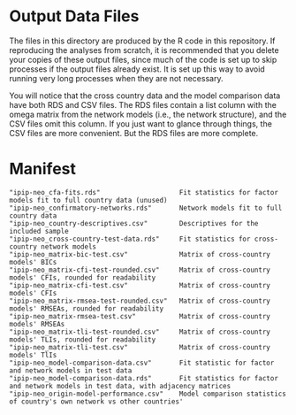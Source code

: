 # Output Data Files

The files in this directory are produced by the R code in this repository. If
reproducing the analyses from scratch, it is recommended that you delete your
copies of these output files, since much of the code is set up to skip processes
if the output files already exist. It is set up this way to avoid running very
long processes when they are not necessary.

You will notice that the cross country data and the model comparison data have
both RDS and CSV files. The RDS files contain a list column with the omega
matrix from the network models (i.e., the network structure), and the CSV files
omit this column. If you just want to glance through things, the CSV files are
more convenient. But the RDS files are more complete.

# Manifest

```
"ipip-neo_cfa-fits.rds"                    Fit statistics for factor models fit to full country data (unused)           
"ipip-neo_confirmatory-networks.rds"       Network models fit to full country data
"ipip-neo_country-descriptives.csv"        Descriptives for the included sample
"ipip-neo_cross-country-test-data.rds"     Fit statistics for cross-country network models
"ipip-neo_matrix-bic-test.csv"             Matrix of cross-country models' BICs
"ipip-neo_matrix-cfi-test-rounded.csv"     Matrix of cross-country models' CFIs, rounded for readability
"ipip-neo_matrix-cfi-test.csv"             Matrix of cross-country models' CFIs
"ipip-neo_matrix-rmsea-test-rounded.csv"   Matrix of cross-country models' RMSEAs, rounded for readability
"ipip-neo_matrix-rmsea-test.csv"           Matrix of cross-country models' RMSEAs
"ipip-neo_matrix-tli-test-rounded.csv"     Matrix of cross-country models' TLIs, rounded for readability
"ipip-neo_matrix-tli-test.csv"             Matrix of cross-country models' TlIs
"ipip-neo_model-comparison-data.csv"       Fit statistic for factor and network models in test data
"ipip-neo_model-comparison-data.rds"       Fit statistics for factor and network models in test data, with adjacency matrices 
"ipip-neo_origin-model-performance.csv"    Model comparison statistics of country's own network vs other countries'
```